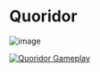 # Quoridor



![image](https://user-images.githubusercontent.com/25506296/126870067-59a8ef21-04e5-4ff3-8e4d-e091502026a9.png)











[![Quoridor Gameplay](https://img.youtube.com/vi/https://youtu.be/AH9ERrlJgVs/0.jpg)](https://youtu.be/AH9ERrlJgVs "Quoridor Gameplay")
